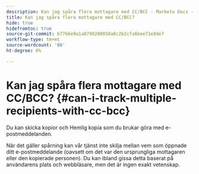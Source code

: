 ```yaml
---
description: Kan jag spåra flera mottagare med CC/BCC - Marketo Docs - produktdokumentation
title: Kan jag spåra flera mottagare med CC/BCC?
hide: true
hidefromtoc: true
source-git-commit: b7766e9a1a0799280050a0c2b2cfa6bee71e8de7
workflow-type: tm+mt
source-wordcount: '86'
ht-degree: 0%

---
```


# Kan jag spåra flera mottagare med CC/BCC? {#can-i-track-multiple-recipients-with-cc-bcc}

Du kan skicka kopior och Hemlig kopia som du brukar göra med e-postmeddelanden.

När det gäller spårning kan vår tjänst inte skilja mellan vem som öppnade ditt e-postmeddelande (oavsett om det var den ursprungliga mottagaren eller den kopierade personen). Du kan ibland gissa detta baserat på användarens plats och webbläsare, men det är ingen exakt vetenskap.
